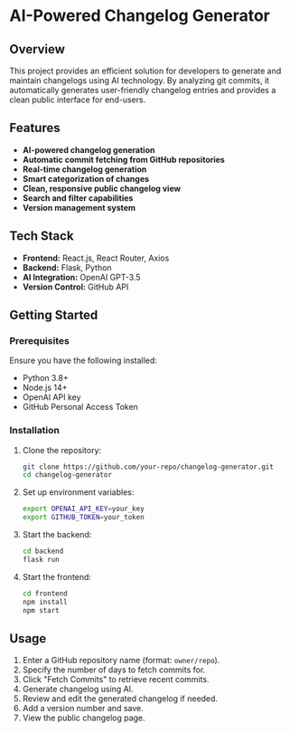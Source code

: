 # AI-Powered Changelog Generator

## Overview
This project provides an efficient solution for developers to generate and maintain changelogs using AI technology. By analyzing git commits, it automatically generates user-friendly changelog entries and provides a clean public interface for end-users.

## Features

- **AI-powered changelog generation**
- **Automatic commit fetching from GitHub repositories**
- **Real-time changelog generation**
- **Smart categorization of changes**
- **Clean, responsive public changelog view**
- **Search and filter capabilities**
- **Version management system**

## Tech Stack

- **Frontend:** React.js, React Router, Axios
- **Backend:** Flask, Python
- **AI Integration:** OpenAI GPT-3.5
- **Version Control:** GitHub API

## Getting Started

### Prerequisites

Ensure you have the following installed:
- Python 3.8+
- Node.js 14+
- OpenAI API key
- GitHub Personal Access Token

### Installation

1. Clone the repository:
   ```sh
   git clone https://github.com/your-repo/changelog-generator.git
   cd changelog-generator
   ```
2. Set up environment variables:
   ```sh
   export OPENAI_API_KEY=your_key
   export GITHUB_TOKEN=your_token
   ```
3. Start the backend:
   ```sh
   cd backend
   flask run
   ```
4. Start the frontend:
   ```sh
   cd frontend
   npm install
   npm start
   ```

## Usage

1. Enter a GitHub repository name (format: `owner/repo`).
2. Specify the number of days to fetch commits for.
3. Click "Fetch Commits" to retrieve recent commits.
4. Generate changelog using AI.
5. Review and edit the generated changelog if needed.
6. Add a version number and save.
7. View the public changelog page.
